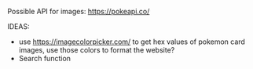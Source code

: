 Possible API for images:
https://pokeapi.co/

IDEAS:
- use https://imagecolorpicker.com/ to get hex values of pokemon card images, use those colors to format the website?
- Search function 
